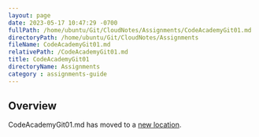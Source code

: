 ```yaml
---
layout: page
date: 2023-05-17 10:47:29 -0700
fullPath: /home/ubuntu/Git/CloudNotes/Assignments/CodeAcademyGit01.md
directoryPath: /home/ubuntu/Git/CloudNotes/Assignments
fileName: CodeAcademyGit01.md
relativePath: /CodeAcademyGit01.md
title: CodeAcademyGit01
directoryName: Assignments
category : assignments-guide
---
```


## Overview

CodeAcademyGit01.md has moved to a [new location](CodeAcademy/CodeAcademyGit01.md).

